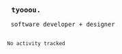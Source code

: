 <samp>
  <h3>‏‏‎ 
    ‎tyooou.</h3>
  ‎‎‏‏‎ ‎software developer + designer
  <br/><br/>
  <!--START_SECTION:waka-->

```txt
No activity tracked
```

<!--END_SECTION:waka-->
</samp>
